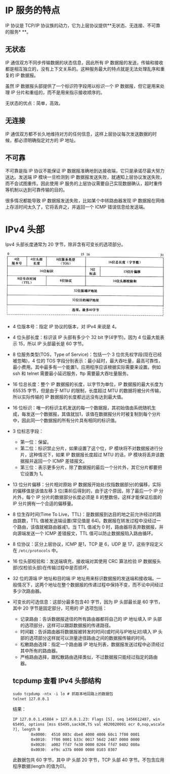 # IP 服务的特点

IP 协议是 TCP/IP 协议族的动力，它为上层协议提供**无状态、无连接、不可靠的服务* **。

## 无状态

IP 通信双方不同步传输数据的状态信息，因此所有 IP 数据报的发送，传输和接收都是相互独立的，没有上下文关系的。这种服务最大的特点就是无法处理乱序和重复的 IP 数据报。

虽然 IP 数据报头部提供了一个标识符字段用以标识一个 IP 数据报，但它是用来处理 IP 分片和重组的，而不是用来指示接收顺序的。

无状态的优点：简单，高效。

## 无连接

IP 通信双方都不长久地维持对方的任何信息，这样上层协议每次发送数据的时候，都必须明确指定对方的 IP 地址。

## 不可靠

不可靠是指 IP 协议不能保证 IP 数据报准确地到达接收端，它只是承诺尽最大努力送达。发送端 IP 模块一旦检测到 IP 数据报发送失败，就通知上层协议发送失败，而不会试图重传。因此使用 IP 服务的上层协议需要自己实现数据确认，超时重传等机制以达到可靠传输的目的。

很多情况都能导致 IP 数据报发送失败，比如某个中转路由器发现 IP 数据报在网络上存活时间太久了，它将丢弃之，并返回一个 ICMP 错误信息给发送端。

# IPv4 头部

Ipv4 头部长度通常为 20 字节，除非含有可变长的选项部分。

![](./img/Ipv4.png)

- 4 位版本号：指定 IP 协议的版本，对 IPv4 来说是 4。

- 4 位头部长度：标识该 IP 头部有多少个 32 bit 字(4字节)。因为 4 位最大能表示 15，所以 IP 头部最长是 60 字节。

- 8 位服务类型(TOS，Type of Service)：包括一个 3 位优先权字段(现在已经被忽略)，4 位的 TOS 字段分别表示：最小延时，最大吞吐量，最高可靠性，最小费用。其中最多有一个能置1，应用程序应该根据实际需要来设置。例如 ssh 和 telnet 需要最小延迟服务，ftp 需要最大吞吐量服务。

- 16 位总长度：整个 IP 数据报的长度，以字节为单位，IP 数据报的最大长度为 65535 字节，但是由于 MTU 的限制，长度超过 MTU 的数据将被分片传输，所以实际传输的 IP 数据报的长度都远远没有达到最大值。

- 16 位标识：唯一的标识主机发送的每一个数据报，其初始值由系统随机生成，每发送一个数据报，其值就加1，该值在数据报分片时被复制到每个分片中，因此同一个数据报的所有分片具有相同的标识值。

- 3 位标志字段：

  - 第一位：保留。
  - 第二位：标识禁止分片，如果设置了这个位，IP 模块将不对数据报进行分片，这种情况下，如果 IP 数据报长度超过 MTU 的话，IP 模块将丢弃该数据报并返回一个 ICMP 差错报文。
  - 第三位：表示更多分片，除了数据报的最后一个分片外，其它分片都要把它设置为 1。

- 13 位分片偏移：分片相对原始 IP 数据报开始处(仅指数据部分)的偏移，实际的偏移值是该值左移 3 位(乘8)后得到的，由于这个原因，除了最后一个 IP 分片外，每个 IP 分片的数据部分长度必须是 8 的整数倍，这样才能保证后面的 IP 分片拥有一个合适的偏移量。

- 8 位生存时间(Time To Live，TTL)：是数据报到达目的地之前允许经过的路由跳数，TTL 值被发送端设置(常见值是 64)。数据报在转发过程中没经过一个路由，该值就被路由器减1，当 TTL 值减为 0 时，路由器将丢弃数据报，并向源端发送一个 ICMP 差错报文，TTL 值可以防止数据报陷入路由循环。

- 8 位协议：区分上层协议，ICMP 是1，TCP 是 6，UDP 是 17，这些字段定义在 `/etc/protocols` 中。

- 16 位头部校验和：发送端填充，接收端对其使用 CRC 算法检验 IP 数据报头部(仅检验头部)在传输过程中是否损坏。

- 32 位的源端 IP 地址和目的端 IP 地址用来标识数据报的发送端和接收端。一般情况下，这两个地址在整个数据报的传递过程中保持不变，而不论中间经过多少次路由器。

- 可变长的可选信息：这部分最多包含40 字节，因为 IP 头部最长是 60 字节，其中 20 字节是固定部分，可用的 IP 选项包括：

  - 记录路由：告诉数据报途径的所有路由器都将自己的 IP 地址填入 IP 头部的选项部分，这样可以跟踪数据报的传递路径。
  - 时间戳：告诉路由器将数据报被转发的时间(或时间与IP地址对)填入 IP 头部的选项部分这样就可以测量途径路由之间的数据报传输的时间。
  - 松散路由选择：指定一个路由器 IP 地址列表，数据报发送过程中必须经过其中所有的路由器。
  - 严格路由选择，跟松散路由选择类似，不过数据报只能经过指定的路由器。

  ## tcpdump 查看 IPv4 头部结构

  ```
  sudo tcpdump -ntx -i lo # 抓取本地回路上的数据包
  telnet 127.0.0.1
  ```

  结果：

  ```
  IP 127.0.0.1.45884 > 127.0.0.1.23: Flags [S], seq 1456612487, win 65495, options [mss 65495,sackOK,TS val 4020020091 ecr 0,nop,wscale 7], length 0
          0x0000:  4510 003c dbe8 4000 4006 60c1 7f00 0001
          0x0010:  7f00 0001 b33c 0017 56d2 2487 0000 0000
          0x0020:  a002 ffd7 fe30 0000 0204 ffd7 0402 080a
          0x0030:  ef9c a37b 0000 0000 0103 0307
  ```

  此数据包共 60 字节，其中 IP 头部 20 字节，TCP 头部 40 字节。不包含应用程序数据(length 的值为0)。

  



































